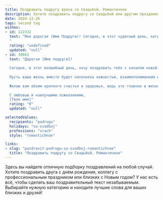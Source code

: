 ```yaml
---
title: Поздравить подругу врача со Свадьбой. Романтичное
description: Хотите поздравить подругу со Свадьбой или другим праздником? Наш ИИ создаст незабываемое поздравление, а вы обязательно выделитесь среди других.  
date: 2024-12-26
tags: second tag
wishes:
- id: 122332
  text: "Моя дорогая (Имя Подруги)! Сегодня, в этот чудесный день, когда ты, наш любимый доктор,  начинаешь новую главу своей жизни, полную любви и счастья, я хочу от всего сердца поздравить тебя с вашей свадьбой! Пусть ваш союз будет таким же крепким и нежным, как клятва Гиппократа,  а семейное счастье станет вашим самым ценным лекарством от всех невзгод. Желаю вам бесконечной любви, взаимопонимания,  и чтобы ваша жизнь вместе была наполнена радостью, здоровьем и нежностью.  Будьте счастливы!
  "
  rating: "undefined"
  updated: "null"
- id: 30661
  text: "Дорогая [Имя подруги]!
  
  Сегодня, в этот волшебный день, хочу поздравить тебя с началом новой, прекрасной главы твоей жизни! Ты не просто удивительный врач, способный исцелять души и тела, но и великолепная женщина, достойная самой искренней любви и счастья.
  
  Пусть ваша жизнь вместе будет наполнена нежностью, взаимопониманием и поддержкой. Пусть каждый миг, проведённый с любимым человеком, приносит радость и вдохновение. Запомни, что в любых жизненных трудностях, так же как и в медицине, важно иметь верного партнёра, готового поддержать и разделить любую беду.
  
  Желаю вам обоим крепкого счастья и здоровья, ведь это главное в жизни. Пусть ваша любовь только крепнет с каждым днём, а ваша семейная жизнь будет такой же гармоничной, как звучание сердечного ритма.
  
  С любовью и наилучшими пожеланиями,
  [Твое имя]"
  rating: "0"
  updated: "null"

selectedValues:
  recipients: "podrugu"
  holidays: "so-svadboj"
  professions: "vrach"
  style: "romantichnoe"

links:
- slug: "pozdravit-podrugu-so-svadboj-romantichnoe"
  title: "Поздравить подругу со Свадьбой. Романтичное"
---
```


Здесь вы найдете отличную подборку поздравлений на любой случай. 
Хотите поздравить друга с днём рождения, коллегу с профессиональным праздником или близких с Новым годом? У нас есть всё, чтобы сделать ваш поздравительный текст незабываемым. Выбирайте нужную категорию и находите лучшие слова для ваших близких и друзей!
